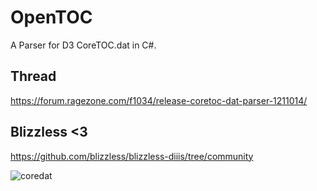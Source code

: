 # OpenTOC
A Parser for D3 CoreTOC.dat in C#.

## Thread

https://forum.ragezone.com/f1034/release-coretoc-dat-parser-1211014/

## Blizzless <3

https://github.com/blizzless/blizzless-diiis/tree/community

![coredat](https://user-images.githubusercontent.com/11469044/216572756-8dbcecc2-52e5-4f9a-9980-b7ba6ef79247.jpeg)

